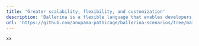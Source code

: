 ```yaml
---
title: 'Greater scalability, flexibility, and customization'
description: 'Ballerina is a flexible language that enables developers to create customized integrations and workflows to meet their specific needs. Its scalability and ability to handle complex workflows and large volumes of data make it ideal for businesses requiring automation solutions that can scale with their needs.'
url: 'https://github.com/anupama-pathirage/ballerina-scenarios/tree/main/ballerina-zapier-samples/github-new-issue-assigned-to-trello-card-and-twilio-sms'
---
```

```
xx
```